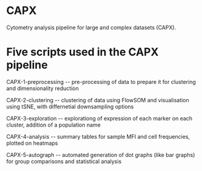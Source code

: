 # CAPX
Cytometry analysis pipeline for large and complex datasets (CAPX).


# Five scripts used in the CAPX pipeline
CAPX-1-preprocessing    -- pre-processing of data to prepare it for clustering and dimensionality reduction

CAPX-2-clustering       -- clustering of data using FlowSOM and visualisation using tSNE, with differnetial downsampling options

CAPX-3-exploration      -- explorationg of expression of each marker on each cluster, addition of a population name

CAPX-4-analysis         -- summary tables for sample MFI and cell frequencies, plotted on heatmaps

CAPX-5-autograph        -- automated generation of dot graphs (like bar graphs) for group comparisons and statistical analysis
